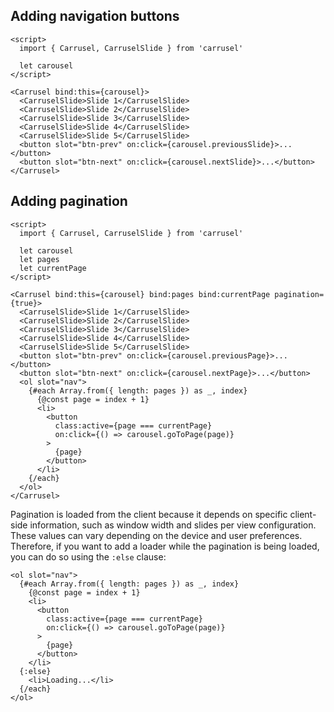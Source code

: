 <script>
  import Title from '../Title.svelte'
</script>

<Title label="Customizing"></Title>

## Adding navigation buttons

```svelte
<script>
  import { Carrusel, CarruselSlide } from 'carrusel'

  let carousel
</script>

<Carrusel bind:this={carousel}>
  <CarruselSlide>Slide 1</CarruselSlide>
  <CarruselSlide>Slide 2</CarruselSlide>
  <CarruselSlide>Slide 3</CarruselSlide>
  <CarruselSlide>Slide 4</CarruselSlide>
  <CarruselSlide>Slide 5</CarruselSlide>
  <button slot="btn-prev" on:click={carousel.previousSlide}>...</button>
  <button slot="btn-next" on:click={carousel.nextSlide}>...</button>
</Carrusel>
```

## Adding pagination

```svelte
<script>
  import { Carrusel, CarruselSlide } from 'carrusel'

  let carousel
  let pages
  let currentPage
</script>

<Carrusel bind:this={carousel} bind:pages bind:currentPage pagination={true}>
  <CarruselSlide>Slide 1</CarruselSlide>
  <CarruselSlide>Slide 2</CarruselSlide>
  <CarruselSlide>Slide 3</CarruselSlide>
  <CarruselSlide>Slide 4</CarruselSlide>
  <CarruselSlide>Slide 5</CarruselSlide>
  <button slot="btn-prev" on:click={carousel.previousPage}>...</button>
  <button slot="btn-next" on:click={carousel.nextPage}>...</button>
  <ol slot="nav">
    {#each Array.from({ length: pages }) as _, index}
      {@const page = index + 1}
      <li>
        <button
          class:active={page === currentPage}
          on:click={() => carousel.goToPage(page)}
        >
          {page}
        </button>
      </li>
    {/each}
  </ol>
</Carrusel>
```

Pagination is loaded from the client because it depends on specific client-side
information, such as window width and slides per view configuration. These
values can vary depending on the device and user preferences. Therefore,
if you want to add a loader while the pagination is being loaded, you can do so
using the `:else` clause:

```svelte
<ol slot="nav">
  {#each Array.from({ length: pages }) as _, index}
    {@const page = index + 1}
    <li>
      <button
        class:active={page === currentPage}
        on:click={() => carousel.goToPage(page)}
      >
        {page}
      </button>
    </li>
  {:else}
    <li>Loading...</li>
  {/each}
</ol>
```
